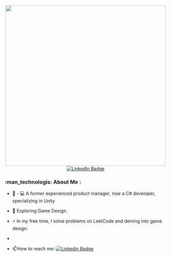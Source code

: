 <div id="header" align="center">
  <img src="https://media.giphy.com/media/bbgBcFQIYyIon1cxIA/giphy.gif" width="500"/>
</div>
<div id="header" align="center">
<a href="https://www.linkedin.com/in/petr-sokolov-83a805252/">
    <img src="https://img.shields.io/badge/LinkedIn-blue?style=for-the-badge&logo=linkedin&logoColor=white" alt="LinkedIn Badge"/>
  </a>
</div>

### :man_technologis: About Me :

- :telescope: - :computer: A former experienced product manager, now a C# developer, specializing in Unity

- :seedling: Exploring Game Design.

- :zap: In my free time, I solve problems on LeetCode and delving into game design.
- 
- :mailbox:How to reach me: [![Linkedin Badge](https://img.shields.io/badge/-kakbar-blue?style=flat&logo=Linkedin&logoColor=white)](https://www.linkedin.com/in/petr-sokolov-83a805252/)

